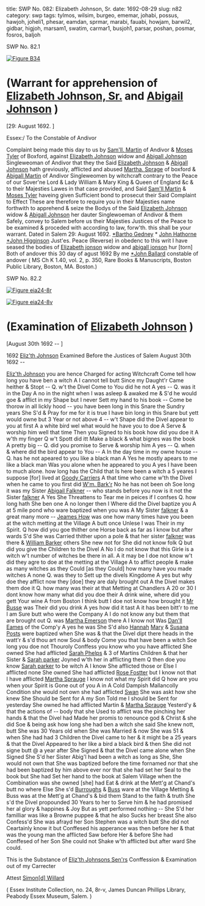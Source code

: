 title: SWP No. 082: Elizabeth Johnson, Sr.
date: 1692-08-29
slug: n82
category: swp
tags: tylmos, wilsim, burgeo, ememar, johabi, possus, hawjoh, joheli1, phesar, eamdan, sprmar, marabi, fauabi, howjam, barwil2, gidbar, higjoh, marsam1, swatim, carmar1, busjoh1, parsar, poshan, posmar, fosros, baljoh




<div markdown class="doc" id="n82.1">

<div class="doc_id">SWP No. 82.1</div>



<span markdown class="figure">[![Figure B34](archives/BPL/gifs/B34.gif)](archives/BPL/LARGE/B34.jpg)</span>


# (Warrant for apprehension of [Elizabeth Johnson, Sr.](/tag/joheli1.html) and [Abigail Johnson](/tag/johabi.html) )

[29: August 1692. ]

Essex:/ To the Constable of Andivor

Complaint being made this day to us by [Sam'll. Martin](/tag/marsam1.html) of Andivor & [Moses Tyler](/tag/tylmos.html) of Boxford, against [Elizabeth Johnson](/tag/joheli1.html) widow and [Abigall Johnson](/tag/johabi.html) Singleweoman of Andivor that they the Said [Elizabeth Johnson](/tag/joheli1.html) & [Abigall Johnson](/tag/johabi.html) hath greviously, afflicted and abused [Martha. Sprage](/tag/sprmar.html) of boxford & [Abigall Martin](/tag/marabi.html) of Andivor Singleweomen by witchcraft contrary to the Peace of our Sover'ne Lord & Lady William & Mary King & Queen of England &c & to their Majesties Lawes in that case provided, and Said [Sam'll Martin](/tag/marsam1.html) & [Moses Tyler](/tag/tylmos.html) haveing given Sufficient bond to prosecut their Said Complaint to Effect These are therefore to require you in their Majesties name forthwith to apprehend & seize the Bodys of the Said [Elizabeth Johnson](/tag/joheli1.html) widow & [Abigall Johnson](/tag/johabi.html) her dauter Singlewoeman of Andivor & them Safely, convey to Salem before us their Majesties Justices of the Peace to be examined & proceded with according to law, forw'th. this shall be your warrant.
Dated in Salem  29: August 1692.  [*Bartho Gedney](/tag/gidbar.html) * [John Hathorne](/tag/hawjoh.html) [*John Higginson](/tag/higjoh.html) Just'es. Peace  (Reverse)  in obedenc to this writ I have seased the bodies of [Elizabeth jonson](/tag/joheli1.html) widow and [abigall jonson](/tag/johabi.html) hur [torn] Both of andover this 30 day of agust 1692 By me [*John Ballard](/tag/baljoh.html) constable of andover ( MS Ch K 1.40, vol. 2, p. 350, Rare Books & Manuscripts, Boston Public Library, Boston, MA. Boston.)

</div>



<div markdown class="doc" id="n82.2">

<div class="doc_id">SWP No. 82.2</div>



<span markdown class="figure">[![Figure eia24-8r](archives/essex/eia/gifs/eia24-8r.gif)](archives/essex/eia/large/eia24-8r.jpg)</span>



<span markdown class="figure">[![Figure eia24-8v](archives/essex/eia/gifs/eia24-8v.gif)](archives/essex/eia/large/eia24-8v.jpg)</span>


# (Examination of [Elizabeth Johnson](/tag/joheli1.html) )

[August 30th 1692 -- ]

1692 [Eliz'th Johnson](/tag/joheli1.html) Examined Before the Justices of Salem August 30th 1692 -- 

[Eliz'th Johnson](/tag/joheli1.html) you are hence Charged for acting Witchcraft Come tell how long you have ben a witch A I cannot tell butt Since my Daught'r Came heither & Stopt -- Q. w't the Divel Come to You did he not A yes -- Q. was it in the Day A no in the night when I was asleep & awaked me & S'd he would goe & afflict in my Shape but I never Sett my hand to his book -- Come be thorow in all lickly hood -- you have been long in this Snare the Sundry years She S'd & Pray for me for it is true I have bin long in this Snare but yett would owne but 3 Year or not above 4 -- w't Shape did the Divel appear to you at first A a white bird wel what would he have you to doe A Serve & worship him well that time Then you Signed to his book how did you doe it A w'th my finger Q w't Spott did itt Make a black & what bignes was the book A pretty big -- Q. did you promise to Serve & worship him A yes -- Q. when & where did the bird appear to You -- A In the day time in my owne house -- Q. has he not apeared to you like a black man A Yes he mostly apears to me like a black man Was you alone when he appeared to you A yes I have been to much alone. how long has the Child that Is here been a witch a 5 yeares I suppose [for] lived at [Goody Carriers](/tag/carmar1.html) A that time who came w'th the Divel when he came to you first did [W'm. Bark'r](/tag/barwil2.html) No he has not been oh Soe long it was my Sister [Abigail Falkner](/tag/fauabi.html) -- who stands before you now is it not the Sister [falkner](/tag/fauabi.html) A Yes She Threattens to Tear me in peices if I confses Q. how long hath She ben one A no longer then I Where did the Divel baptize you A at 5 mile pond who ware baptized when you was A My Sister [falkner](/tag/fauabi.html) & a great many more -- [Jeames How](/tag/howjam.html) was one how many times have you been at the witch metting at the Village A butt once Unlese I was Their in my Spirit. Q how did you goe thither one Horse back as far as I know but after wards S'd She was Carried thither upon a pole & that her sister [falkner](/tag/fauabi.html) was there & [William Barker](/tag/barwil2.html) others She new not for She did not know folk Q but did you give the Children to the Divel A No I do not know that this Girle is a witch w't number of witches be there in all. A it may be I doe not know w't did they agre to doe at the metting at the Village A to afflict people & make as many witches as they Could [as they Could] how many  have you made witches A none Q. was they to Sett up the divels Kingdome A yes but why doe they afflict now they [doe] they are daly brought out A the Divel makes them doe it Q. how many was their at that Metting at Chandlers A 20 or 30 I dont know how many what did you doe their A drink wine, where did you gett Your wine A from Boston I think butt I doe not know how brought it [Mr Busse](/tag/busjoh1.html) was Their did you drink A yes how did it tast A it has been bitt'r to me I am Sure butt who were the Company A I do not know any but them that are brought out Q. was [Martha Emerson](/tag/ememar.html) there A I know not Was [Dan'll Eames](/tag/eamdan.html) of the Comp'y A yes he was She S'd also [Hannah](/tag/poshan.html) [Mary](/tag/posmar.html) & [Susana Posts](/tag/possus.html) were baptized when She was & that the Divel dipt there heads in the watt'r & s'd thou art now Soul & body Come you that have been a witch Soe long you doe not Thouroly Conffess you know who you have afflicted She owned She had afflicted [Sarah Phelps](/tag/phesar.html) & 3 of Martins Children & that her Sister & [Sarah parker](/tag/parsar.html) Joyned w'th her in afflicting them Q then doe you know [Sarah parker](/tag/parsar.html) to be witch A I know She afflicted those or Else I afflicted none She owned She had afflicted [Rose Fostter](/tag/fosros.html) but I know not that I have afflicted [Martha Sprauge](/tag/sprmar.html) I know not what my Spirit did Q how are you when your Spirit is Gone out of you A in A Cold Dampish Mallancolly Condition she would not own she had afflicted [Swan](/tag/swatim.html) She was askt how she knew She Should be Sent for A my Son Told me I should be Sent for yesterday She owned he had afflicted Martin & [Martha Sprauge](/tag/sprmar.html) Yesterd'y & that the actions of -- body that she Used to afflict was the pinching her hands & that the Divel had Made her promis to renounce god & Christ & she did Soe & being ask how long she had ben a witch she said She knew nott, butt She was 30 Years old when She was Married & now She was 51 & when She had had 3 Children the Divel came to her & it might be a 25 years & that the Divel Appeared to her like a bird a black bird & then She did not signe butt @ a year after She Signed & that the Divel came alone when She Signed She S'd her Sister Abig'l had been a witch as long as She, She would not own that She was baptized before the time fornamed nor that she had been baptized by him above ever nor that she had set her Seal to the book but She had Set her hand to the book at Salem Village when the Combination was she owned [she] had Eat & drink at the Mett'g at Chand's butt no where Else She s'd [Burroughs](/tag/burgeo.html) & [Buss](/tag/busjoh1.html) ware at the Village Metting & Buss was at the Mett'g at Chand's & bid them Stand to the faith & truth She s'd the Divel propounded 30 Years  to her to Serve him & he had promised her al glory & happines & Joy But as yett performed nothing -- She S'd her familliar was like a Browne puppee & that he also Sucks her breast She also Confess'd She was afrayd her Son Stephen was a witch butt She did not Ceartainly know it but Conffesed his apperance was then before her & that was the young man the afflicted Saw before Her & before She had Conffesed of her Son She could not Shake w'th afflicted but after ward She could.

This is the Substance of [Eliz'th Johnsons Sen'rs](/tag/joheli1.html) Conffession & Examination out of my Carrecter

Attest [Simon[d] Willard](/tag/wilsim.html)

( Essex Institute Collection, no. 24, 8r-v, James Duncan Phillips Library, Peabody Essex Museum, Salem. )


</div>

